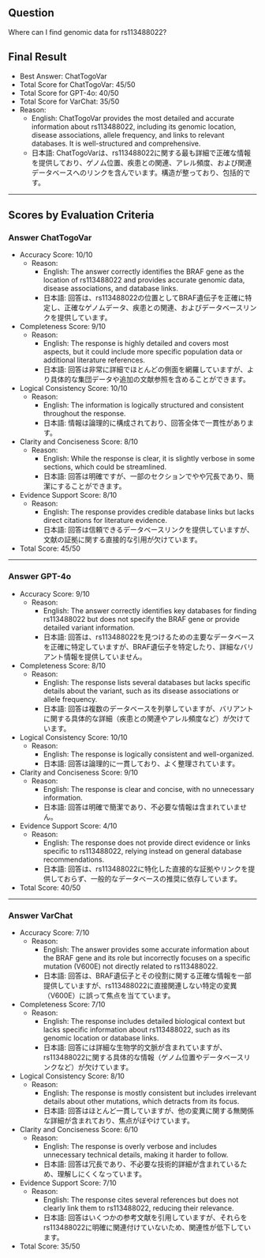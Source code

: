 ## Question

Where can I find genomic data for rs113488022?

## Final Result

- Best Answer: ChatTogoVar
- Total Score for ChatTogoVar: 45/50
- Total Score for GPT-4o: 40/50
- Total Score for VarChat: 35/50
- Reason:
  - English: ChatTogoVar provides the most detailed and accurate information about rs113488022, including its genomic location, disease associations, allele frequency, and links to relevant databases. It is well-structured and comprehensive.
  - 日本語: ChatTogoVarは、rs113488022に関する最も詳細で正確な情報を提供しており、ゲノム位置、疾患との関連、アレル頻度、および関連データベースへのリンクを含んでいます。構造が整っており、包括的です。

---

## Scores by Evaluation Criteria

### Answer ChatTogoVar
- Accuracy Score: 10/10
  - Reason: 
    - English: The answer correctly identifies the BRAF gene as the location of rs113488022 and provides accurate genomic data, disease associations, and database links.
    - 日本語: 回答は、rs113488022の位置としてBRAF遺伝子を正確に特定し、正確なゲノムデータ、疾患との関連、およびデータベースリンクを提供しています。
- Completeness Score: 9/10
  - Reason: 
    - English: The response is highly detailed and covers most aspects, but it could include more specific population data or additional literature references.
    - 日本語: 回答は非常に詳細でほとんどの側面を網羅していますが、より具体的な集団データや追加の文献参照を含めることができます。
- Logical Consistency Score: 10/10
  - Reason: 
    - English: The information is logically structured and consistent throughout the response.
    - 日本語: 情報は論理的に構成されており、回答全体で一貫性があります。
- Clarity and Conciseness Score: 8/10
  - Reason: 
    - English: While the response is clear, it is slightly verbose in some sections, which could be streamlined.
    - 日本語: 回答は明確ですが、一部のセクションでやや冗長であり、簡潔にすることができます。
- Evidence Support Score: 8/10
  - Reason: 
    - English: The response provides credible database links but lacks direct citations for literature evidence.
    - 日本語: 回答は信頼できるデータベースリンクを提供していますが、文献の証拠に関する直接的な引用が欠けています。
- Total Score: 45/50

---

### Answer GPT-4o
- Accuracy Score: 9/10
  - Reason: 
    - English: The answer correctly identifies key databases for finding rs113488022 but does not specify the BRAF gene or provide detailed variant information.
    - 日本語: 回答は、rs113488022を見つけるための主要なデータベースを正確に特定していますが、BRAF遺伝子を特定したり、詳細なバリアント情報を提供していません。
- Completeness Score: 8/10
  - Reason: 
    - English: The response lists several databases but lacks specific details about the variant, such as its disease associations or allele frequency.
    - 日本語: 回答は複数のデータベースを列挙していますが、バリアントに関する具体的な詳細（疾患との関連やアレル頻度など）が欠けています。
- Logical Consistency Score: 10/10
  - Reason: 
    - English: The response is logically consistent and well-organized.
    - 日本語: 回答は論理的に一貫しており、よく整理されています。
- Clarity and Conciseness Score: 9/10
  - Reason: 
    - English: The response is clear and concise, with no unnecessary information.
    - 日本語: 回答は明確で簡潔であり、不必要な情報は含まれていません。
- Evidence Support Score: 4/10
  - Reason: 
    - English: The response does not provide direct evidence or links specific to rs113488022, relying instead on general database recommendations.
    - 日本語: 回答は、rs113488022に特化した直接的な証拠やリンクを提供しておらず、一般的なデータベースの推奨に依存しています。
- Total Score: 40/50

---

### Answer VarChat
- Accuracy Score: 7/10
  - Reason: 
    - English: The answer provides some accurate information about the BRAF gene and its role but incorrectly focuses on a specific mutation (V600E) not directly related to rs113488022.
    - 日本語: 回答は、BRAF遺伝子とその役割に関する正確な情報を一部提供していますが、rs113488022に直接関連しない特定の変異（V600E）に誤って焦点を当てています。
- Completeness Score: 7/10
  - Reason: 
    - English: The response includes detailed biological context but lacks specific information about rs113488022, such as its genomic location or database links.
    - 日本語: 回答には詳細な生物学的文脈が含まれていますが、rs113488022に関する具体的な情報（ゲノム位置やデータベースリンクなど）が欠けています。
- Logical Consistency Score: 8/10
  - Reason: 
    - English: The response is mostly consistent but includes irrelevant details about other mutations, which detracts from its focus.
    - 日本語: 回答はほとんど一貫していますが、他の変異に関する無関係な詳細が含まれており、焦点がぼやけています。
- Clarity and Conciseness Score: 6/10
  - Reason: 
    - English: The response is overly verbose and includes unnecessary technical details, making it harder to follow.
    - 日本語: 回答は冗長であり、不必要な技術的詳細が含まれているため、理解しにくくなっています。
- Evidence Support Score: 7/10
  - Reason: 
    - English: The response cites several references but does not clearly link them to rs113488022, reducing their relevance.
    - 日本語: 回答はいくつかの参考文献を引用していますが、それらをrs113488022に明確に関連付けていないため、関連性が低下しています。
- Total Score: 35/50